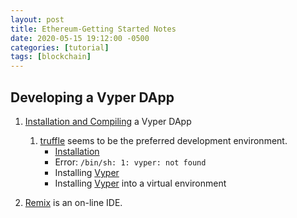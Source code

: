 ```yaml
---
layout: post
title: Ethereum-Getting Started Notes
date: 2020-05-15 19:12:00 -0500
categories: [tutorial]
tags: [blockchain]
---
```


## Developing a Vyper DApp

1. [Installation and Compiling](https://www.trufflesuite.com/boxes/vyper-example) a Vyper DApp
    1. [truffle](https://www.trufflesuite.com) seems to be the preferred development environment.
        * [Installation](https://www.trufflesuite.com/boxes/vyper-example)
        * Error: `/bin/sh: 1: vyper: not found`
        * Installing [Vyper](https://vyper.readthedocs.io/en/latest/installing-vyper.html)
        * Installing [Vyper](https://github.com/balajipachai/Scripts/tree/master/install_vyper) into a virtual environment


2. [Remix](https://remix.ethereum.org/) is an on-line IDE.
